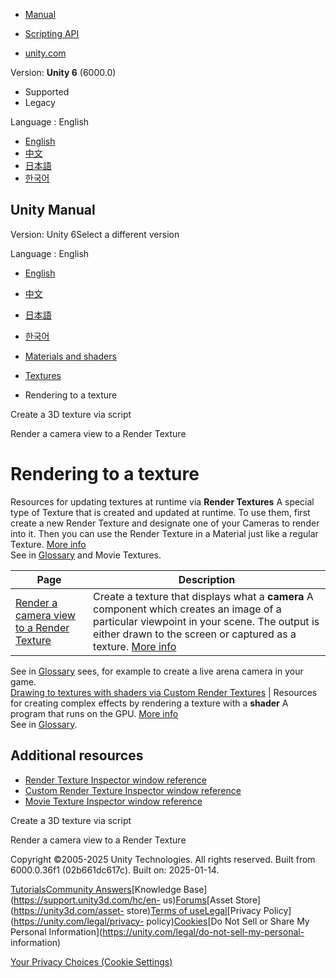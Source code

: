 [](https://docs.unity3d.com)

  * [Manual](../Manual/index.html)
  * [Scripting API](../ScriptReference/index.html)

  * [unity.com](https://unity.com/)

Version: **Unity 6** (6000.0)

  * Supported
  * Legacy

Language : English

  * [English](/Manual/render-texture-landing.html)
  * [中文](/cn/current/Manual/render-texture-landing.html)
  * [日本語](/ja/current/Manual/render-texture-landing.html)
  * [한국어](/kr/current/Manual/render-texture-landing.html)

[](https://docs.unity3d.com)

## Unity Manual

Version: Unity 6Select a different version

Language : English

  * [English](/Manual/render-texture-landing.html)
  * [中文](/cn/current/Manual/render-texture-landing.html)
  * [日本語](/ja/current/Manual/render-texture-landing.html)
  * [한국어](/kr/current/Manual/render-texture-landing.html)

  * [Materials and shaders](materials-and-shaders.html)
  * [Textures](Textures-landing.html)
  * Rendering to a texture

[](class-Texture3D-create.html)

Create a 3D texture via script

[](output-to-render-texture.html)

Render a camera view to a Render Texture

# Rendering to a texture

Resources for updating textures at runtime via **Render Textures** A special
type of Texture that is created and updated at runtime. To use them, first
create a new Render Texture and designate one of your Cameras to render into
it. Then you can use the Render Texture in a Material just like a regular
Texture. [More info](class-RenderTexture.html)  
See in [Glossary](Glossary.html#RenderTexture) and Movie Textures.

**Page** | **Description**  
---|---  
[Render a camera view to a Render Texture](output-to-render-texture.html) | Create a texture that displays what a **camera** A component which creates an image of a particular viewpoint in your scene. The output is either drawn to the screen or captured as a texture. [More info](CamerasOverview.html)  
See in [Glossary](Glossary.html#Camera) sees, for example to create a live
arena camera in your game.  
[Drawing to textures with shaders via Custom Render Textures](class-CustomRenderTexture-landing.html) | Resources for creating complex effects by rendering a texture with a **shader** A program that runs on the GPU. [More info](Shaders.html)  
See in [Glossary](Glossary.html#Shader).  
  
## Additional resources

  * [Render Texture Inspector window reference](class-RenderTexture.html)
  * [Custom Render Texture Inspector window reference](class-CustomRenderTexture.html)
  * [Movie Texture Inspector window reference](class-MovieTexture.html)

[](class-Texture3D-create.html)

Create a 3D texture via script

[](output-to-render-texture.html)

Render a camera view to a Render Texture

Copyright ©2005-2025 Unity Technologies. All rights reserved. Built from
6000.0.36f1 (02b661dc617c). Built on: 2025-01-14.

[Tutorials](https://learn.unity.com/)[Community
Answers](https://answers.unity3d.com)[Knowledge
Base](https://support.unity3d.com/hc/en-
us)[Forums](https://forum.unity3d.com)[Asset Store](https://unity3d.com/asset-
store)[Terms of
use](https://docs.unity3d.com/Manual/TermsOfUse.html)[Legal](https://unity.com/legal)[Privacy
Policy](https://unity.com/legal/privacy-
policy)[Cookies](https://unity.com/legal/cookie-policy)[Do Not Sell or Share
My Personal Information](https://unity.com/legal/do-not-sell-my-personal-
information)

[Your Privacy Choices (Cookie Settings)](javascript:void\(0\);)

